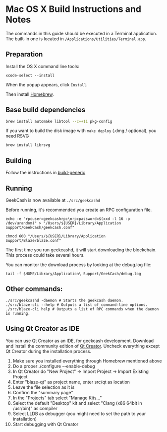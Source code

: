 Mac OS X Build Instructions and Notes
====================================
The commands in this guide should be executed in a Terminal application.
The built-in one is located in `/Applications/Utilities/Terminal.app`.

Preparation
-----------
Install the OS X command line tools:

`xcode-select --install`

When the popup appears, click `Install`.

Then install [Homebrew](https://brew.sh).

Base build dependencies
-----------------------

```bash
brew install automake libtool --c++11 pkg-config
```

If you want to build the disk image with `make deploy` (.dmg / optional), you need RSVG
```bash
brew install librsvg
```

Building
--------

Follow the instructions in [build-generic](build-generic.md)

Running
-------

GeekCash is now available at `./src/geekcashd`

Before running, it's recommended you create an RPC configuration file.

    echo -e "rpcuser=geekcashrpc\nrpcpassword=$(xxd -l 16 -p /dev/urandom)" > "/Users/${USER}/Library/Application Support/GeekCash/geekcash.conf"

    chmod 600 "/Users/${USER}/Library/Application Support/Blaze/blaze.conf"

The first time you run geekcashd, it will start downloading the blockchain. This process could take several hours.

You can monitor the download process by looking at the debug.log file:

    tail -f $HOME/Library/Application\ Support/GeekCash/debug.log

Other commands:
-------

    ./src/geekcashd -daemon # Starts the geekcash daemon.
    ./src/blaze-cli --help # Outputs a list of command-line options.
    ./src/blaze-cli help # Outputs a list of RPC commands when the daemon is running.

Using Qt Creator as IDE
------------------------
You can use Qt Creator as an IDE, for geekcash development.
Download and install the community edition of [Qt Creator](https://www.qt.io/download/).
Uncheck everything except Qt Creator during the installation process.

1. Make sure you installed everything through Homebrew mentioned above
2. Do a proper ./configure --enable-debug
3. In Qt Creator do "New Project" -> Import Project -> Import Existing Project
4. Enter "blaze-qt" as project name, enter src/qt as location
5. Leave the file selection as it is
6. Confirm the "summary page"
7. In the "Projects" tab select "Manage Kits..."
8. Select the default "Desktop" kit and select "Clang (x86 64bit in /usr/bin)" as compiler
9. Select LLDB as debugger (you might need to set the path to your installation)
10. Start debugging with Qt Creator
